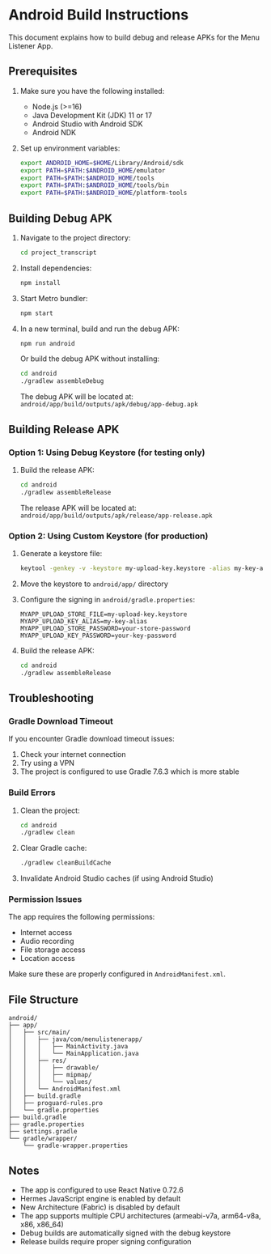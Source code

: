 # Android Build Instructions

This document explains how to build debug and release APKs for the Menu Listener App.

## Prerequisites

1. Make sure you have the following installed:
   - Node.js (>=16)
   - Java Development Kit (JDK) 11 or 17
   - Android Studio with Android SDK
   - Android NDK

2. Set up environment variables:
   ```bash
   export ANDROID_HOME=$HOME/Library/Android/sdk
   export PATH=$PATH:$ANDROID_HOME/emulator
   export PATH=$PATH:$ANDROID_HOME/tools
   export PATH=$PATH:$ANDROID_HOME/tools/bin
   export PATH=$PATH:$ANDROID_HOME/platform-tools
   ```

## Building Debug APK

1. Navigate to the project directory:
   ```bash
   cd project_transcript
   ```

2. Install dependencies:
   ```bash
   npm install
   ```

3. Start Metro bundler:
   ```bash
   npm start
   ```

4. In a new terminal, build and run the debug APK:
   ```bash
   npm run android
   ```

   Or build the debug APK without installing:
   ```bash
   cd android
   ./gradlew assembleDebug
   ```

   The debug APK will be located at:
   `android/app/build/outputs/apk/debug/app-debug.apk`

## Building Release APK

### Option 1: Using Debug Keystore (for testing only)

1. Build the release APK:
   ```bash
   cd android
   ./gradlew assembleRelease
   ```

   The release APK will be located at:
   `android/app/build/outputs/apk/release/app-release.apk`

### Option 2: Using Custom Keystore (for production)

1. Generate a keystore file:
   ```bash
   keytool -genkey -v -keystore my-upload-key.keystore -alias my-key-alias -keyalg RSA -keysize 2048 -validity 10000
   ```

2. Move the keystore to `android/app/` directory

3. Configure the signing in `android/gradle.properties`:
   ```properties
   MYAPP_UPLOAD_STORE_FILE=my-upload-key.keystore
   MYAPP_UPLOAD_KEY_ALIAS=my-key-alias
   MYAPP_UPLOAD_STORE_PASSWORD=your-store-password
   MYAPP_UPLOAD_KEY_PASSWORD=your-key-password
   ```

4. Build the release APK:
   ```bash
   cd android
   ./gradlew assembleRelease
   ```

## Troubleshooting

### Gradle Download Timeout
If you encounter Gradle download timeout issues:
1. Check your internet connection
2. Try using a VPN
3. The project is configured to use Gradle 7.6.3 which is more stable

### Build Errors
1. Clean the project:
   ```bash
   cd android
   ./gradlew clean
   ```

2. Clear Gradle cache:
   ```bash
   ./gradlew cleanBuildCache
   ```

3. Invalidate Android Studio caches (if using Android Studio)

### Permission Issues
The app requires the following permissions:
- Internet access
- Audio recording
- File storage access
- Location access

Make sure these are properly configured in `AndroidManifest.xml`.

## File Structure

```
android/
├── app/
│   ├── src/main/
│   │   ├── java/com/menulistenerapp/
│   │   │   ├── MainActivity.java
│   │   │   └── MainApplication.java
│   │   ├── res/
│   │   │   ├── drawable/
│   │   │   ├── mipmap/
│   │   │   └── values/
│   │   └── AndroidManifest.xml
│   ├── build.gradle
│   ├── proguard-rules.pro
│   └── gradle.properties
├── build.gradle
├── gradle.properties
├── settings.gradle
└── gradle/wrapper/
    └── gradle-wrapper.properties
```

## Notes

- The app is configured to use React Native 0.72.6
- Hermes JavaScript engine is enabled by default
- New Architecture (Fabric) is disabled by default
- The app supports multiple CPU architectures (armeabi-v7a, arm64-v8a, x86, x86_64)
- Debug builds are automatically signed with the debug keystore
- Release builds require proper signing configuration
